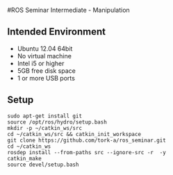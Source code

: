 #ROS Seminar Intermediate - Manipulation

## Intended Environment

- Ubuntu 12.04 64bit
- No virtual machine
- Intel i5 or higher
- 5GB free disk space
- 1 or more USB ports

## Setup


```
sudo apt-get install git
source /opt/ros/hydro/setup.bash
mkdir -p ~/catkin_ws/src
cd ~/catkin_ws/src && catkin_init_workspace
git clone https://github.com/tork-a/ros_seminar.git
cd ~/catkin_ws
rosdep install --from-paths src --ignore-src -r  -y
catkin_make
source devel/setup.bash
```
